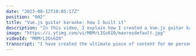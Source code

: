 ```yaml
---
date: "2023-08-12T10:05:17Z"
position: "002"
title: "Vue.js guitar karaoke: how I built it"
description: "In this video, I explain how I created a Vue.js guitar karaoke system in which the browser controls everything. #vuejs and #nuxtjs deal with backing tracks, visualization, and guitar amp presets with midi. Users live-vote on which song I play next using #supabase.\n\nThe talk is called Alive and Kicking, a Vue into rock & roll. I did this talk in front of 1000 people at @VuejsAmsterdam in February 2023.\n\nThe code is open source: https://github.com/timbenniks/AliveAndKickingTalk\n\n00:00 Introduction\n00:57 Signal chain\n02:50 Webmidi controls the guitar amp\n07:26 Live-voting with Supabase\n11:49 Animated avatars for real-time votes\n14:17 Ending\n\nFollow me here:\nWebsite: https://timbenniks.dev\nTwitter: https://twitter.com/timbenniks\nGithub: https://github.com/timbenniks"
image: "https://i.ytimg.com/vi/M0MrLIGs6I0/maxresdefault.jpg"
videoId: "M0MrLIGs6I0"
transcript: "I have created the ultimate piece of content for me personally as a devrel and I was thinking about this for a few years like how can I combine all my passions and have the right Tech at the right moment the right place to do it and I did and it worked I'm so excited I created a life and taking a few into rock and roll which is essentially a guitar karaoke run completely in the browser so I did this thing in front of a thousand people at a conference all my own no band behind me nothing else just a laptop a guitar and me plug-in go and the audience would live vote which songs I would play and everything happened really organically and it was a lot of fun and so in this video I'll show you how I build it [Music] let's first start with the signal chain so the signal chain of course starts with a guitar and that has to go into the computer so what we use for that is an audio interface that actually converts the analog to digital signal and over USB just sends it to the computer and so from there it goes into the laptop which then has a general output of audio over like HDMI or whatever you want to use that then goes to the venue's output and so this is the essential chain of where the guitar comes in but if you just do it like this it sounds really bad because it's just that dry signal from the guitar so what you need is you need to amplify it well that's what we do with this this is a tool by neural DSP and they have been working for a few years alongside a few other companies to actually make digital versions of old-school amplifiers that are also analog that sound amazing and a few years back this was possible but not affordable and now it gets much better and this was like 99 bucks it's amazing and so this also goes to the output of the computer and then of course we have the browser and so the browser itself playing the background tracks that I recorded because these songs were too long so I made them all two minutes recorded my own guitar backing tracks and then put back the original Focus that we extracted with AI so it feels like a real song but actually it's me playing most of the stuff and that also goes to the output and then of course there's this one more thing because from the refrain to the first to perhaps the solo or the outro of the song The Guitar needs to change its sound and so I'm using web midi API to talk from the browser to the amplifier to change the presets and the sounds like more echo or more volume or more you know gain and that could actually work through the browser using the midi API and so midi is a very old API that actually normally existed between Hardware devices you know from digital drum pads to keyboards that would actually talk over midi to other like Samplers and whatever or syncing things together with this midi signal and now that works in the browser and I had to just virtually create a midi instrument in my laptop and so we now virtually use midi between all these tools and it works extremely well let's talk a little bit about how this works in code so I just made a very very simple database because this is for a conference talk this is not live right this is not production code so I have each song has like a Json object essentially and so this is AC DC's Back in Black and you can see it has presets and so what this is doing essentially is um there is a preset control that you can send over midi and I want to go for preset 2 and the name should be Stadium Rock that's just the phrase that I'm using in the amp and Stadium Rock has to happen at second zero and then when the video is playing it's actually sending events right because it's just or I mean the audio so every second or I don't know how often but it keeps pushing events I'm here now I'm here now and I am made a listener that says oh I'm at 66 you know second 65. let me now send a program change a PC event from midi to go to program three and call it face bleeding solo so that's the solo right and then we go back to Stadium rock at second 106. and so this is literally just some chapters that I created in all these songs and when we actually go to the midi client here you can see it's getting the current time constantly from the audio player and so essentially just find the preset for the time and if it has set the preset it doesn't touch it but if there's a new preset that is higher than a certain value of where the time is it just sends this PC event over the midi and so there's literally it's that easy there's not that much to it and so essentially it's just watching the time find the preset and set the preset and so the only thing you have to do to make midi work is use an amazing Library called webmedi.js because the low level API in the browser is hard think about webgl it's pretty hard to use right web media just normalized it so the only thing you have to do is just okay let's just wait for web media to be enabled find my driver or find the midi interface I'm talking to this is a virtual one that I built in Mac OS everybody can do that and then sending presets is literally send program change on channel one and there's many things you can do in MIDI that I'm not going to talk about now because that's there's so much and so essentially when you look at that so this is now my AC DC here and you can see the amp here on the right actually sets on the default preset and it has like a lovely color here refresh this browser you'll see that it actually goes to you know zero seconds so it needs to actually send a midi event to the amp to say this is what you need to do so let's refresh so I just refreshed it goes to zero seconds and you can see this now changed to a brown interface called Stadium Rock 2. and so you can actually check here there's all these midi programs and so for channel one preset one it's boobie Boogie and then basically the stadium rock is preset two the solo for this song preset three so it's kind of mapped it just listens to these signals from the browser so when I go to play this I muted this for the video I'll go to like I don't know move it forward ah there we go so it just changed to the red face here so now it says here face bleeding solo and so it's just because it's that chapter in the song it changes whatever the amp is doing and if I go forward again oh now it went back to just the rhythm playing and that was essentially a really simple way for me to communicate between browser and amplifier which means I don't have to think about it it's all automated so I just hit play go in front of the stage don't look at my amp don't look at anything and just play and have fun all right on to the next I really wanted some interactivity in this talk because it would be the first talk of the day it would wake people up with loud music but I also wanted them to interact with you know what happened is happening on stage they have a bit of influence on what's Happening and so what I built is somebody goes to a life in kicking.forsale.app on their phone in the audience and they log in with GitHub and I want them to log in so I have their little Avatar image from GitHub that I can then use right and so the moment you log in you get to vote on five songs and you can only vote three times you can also just unfold or download and fold on another one and every time you vote I show you your avatar bouncing around on the screen which means if people start to be very enthusiastically you know voting and voting and voting you'll still see themselves live on the screen into huge venue of the conference which is a lot of fun so here on the left I have my slash live endpoint where I'm basically just counting the votes on the songs and you can see I did a few a few photos already in a previous session somewhere and on the right is essentially the interface that the end user will get to be able to vote so you're not logged in yet so let's just do that so I'm going to GitHub and I'm already logged in because I was already logged in in GitHub and this is using Super Bass for logging in and I cannot stress enough how easy it is to actually log in with Super Bass check this out literally I have a button that says login which is this function right I just do sign in with all provider GitHub done there's there's literally nothing else I have to do other than setting up my GitHub so people can log in with it this is ridiculous Super Bass you are awesome all right I have logged in and now see all the five songs here right and I just made it look good so yeah you have some lovely images behind when you scroll by it's just good fun and so when I hit vote let's vote on a few of them you can actually see my avatar bouncing around on the screen now and um I actually have three votes only so I can actually say you know what no more folds left let's remove this vote and add another vote and let's remove some a few more folds and then fold again so you can see my avatar you know going around and what I do is if like a thousand people at the same time do this every five seconds I'm removing the first little ball I've added here otherwise things go mental and this has to run at 60 frames per second while it's also visualizing the audio and also talking to the guitar amp right and so you could see every time I add a photo here these numbers update as well and all these photos are stored in Super Bass as well and so let's have a look at how I actually pull that off and so okay login is done so essentially we have a fold view component and all you need to know other than how it looks is song store which is Pina which works extremely well here upload the song ID or download the song ID and you can see like how many times you have folded what are the maximum Amber votes all this updated reactively with Pina and so in the songs um store here there's an upvote and a downfote and there's a few more but we don't need to go into that now it's so easy again with Super Bass I just have the user from Super Bass I have the client from Super Bass and literally I just say you know if I'm voting do I already have a thought from this user if so already voted stop it so if somebody's trying to hack my interface they will not be able to vote um and other than that I'm literally just saying okay I'm gonna vote well from votes and then insert this and I have a little TS ignore here please ignore that because this was coded really fast and I I didn't want to show you the errors um uh and that's it and then after that it just checks all the voted songs and then updates the interface with that and that's all there is to it it's a simple query if you want to download I'll just delete the row that's it so if you don't know how you have to write MySQL queries you don't need to know just do it like this and it's relatively simple and so there's one last bit which is like the moving balls right let's have a look at that one so let's go to life votes this is life votes and this is basically a huge canvas and what I've done I've actually created a real-time Channel Through the Super Bass SDK with nox.js every time a change happens on the photos table it actually sends refresh photos into my use async data function and so the refresh function is really easy and it's added by nux3 that essentially just refreshes your thing and this is mainly built for things like next page or paginated Ajax calls and so every time there's a new update to a table row I fresh do refresh and it queries again and this is how it gets this live thing going on because it just knows when a row was changed I query again and then I basically just create the photos data prop that is you know reactive and then you can do stuff with that and so then let's go down a little I have created a canvas and there are some gravity stuff going on and essentially what I'm doing is I create a ball and this bowl has a whole bunch of properties and it does request animation frame so 60 frames per second it's rendering these balls so every new vote is a ball and um it just renders it again with a little bit of math to make it kind of look like it's you're on the moon so it's not real gravity but it's almost real and then every time a new phone happens so I'm watching the photos reactive property I just you know add a new one with the the image of the user the avatar from cloudinary upload because I wanted to make them a PNG I wanted to rounded them and make them only 40 pixels wide and there's not much to it like and it just pushes a new ball that then is added to my canvas that is doing the animations all the time and then every five seconds it just removes a ball because otherwise it's too many balls it's ridiculous and so um once we go to another page we remove the real-time channel so it doesn't keep querying and there you go once you're done you go to the next song the whole thing repeats and so this is a short way to show you all the fun stuff that I've built and it's open source you can find it on my GitHub I'll put the link in the description and if you want more of this if you want me to do this on your conference feel free to reach out because this is so much fun to do um cheers and I'll speak to you soon [Music] thank you"
---
```


